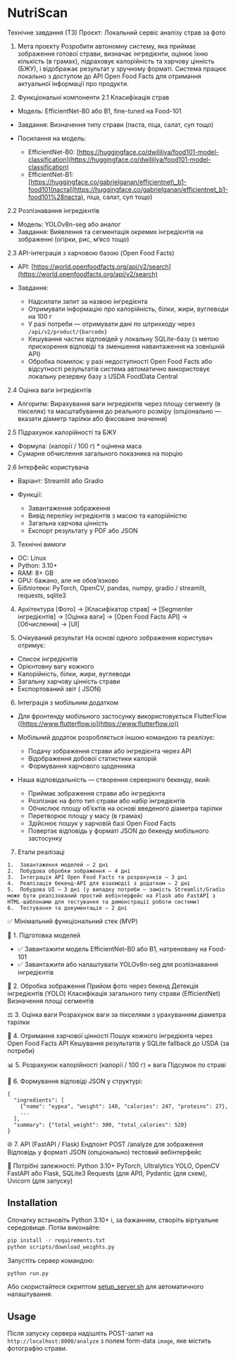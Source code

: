 # NutriScan
Технічне завдання (ТЗ)
Проєкт: Локальний сервіс аналізу страв за фото

1. Мета проєкту
   Розробити автономну систему, яка приймає зображення готової страви, визначає інгредієнти, оцінює їхню кількість (в грамах), підраховує калорійність та харчову цінність (БЖУ), і відображає результат у зручному форматі. Система працює локально з доступом до API Open Food Facts для отримання актуальної інформації про продукти.

2. Функціональні компоненти
   2.1 Класифікація страв

* Модель: EfficientNet-B0 або B1, fine-tuned на Food-101
* Завдання: Визначення типу страви (паста, піца, салат, суп тощо)
* Посилання на модель:

  * EfficientNet-B0: [https://huggingface.co/dwililiya/food101-model-classification](https://huggingface.co/dwililiya/food101-model-classification)
  * EfficientNet-B1: [https://huggingface.co/gabrielganan/efficientnet\_b1-food101(паста](https://huggingface.co/gabrielganan/efficientnet_b1-food101%28паста), піца, салат, суп тощо)

2.2 Розпізнавання інгредієнтів

* Модель: YOLOv8n-seg або аналог
* Завдання: Виявлення та сегментація окремих інгредієнтів на зображенні (огірки, рис, м’ясо тощо)

2.3 API-інтеграція з харчовою базою (Open Food Facts)

* API: [https://world.openfoodfacts.org/api/v2/search](https://world.openfoodfacts.org/api/v2/search)
* Завдання:

  * Надсилати запит за назвою інгредієнта
  * Отримувати інформацію про калорійність, білки, жири, вуглеводи на 100 г
  * У разі потреби — отримувати дані по штрихкоду через `/api/v2/product/{barcode}`
  * Кешування частих відповідей у локальну SQLite-базу (з метою прискорення відповіді та зменшення навантаження на зовнішній API)
  * Обробка помилок: у разі недоступності Open Food Facts або відсутності результатів система автоматично використовує локальну резервну базу з USDA FoodData Central

2.4 Оцінка ваги інгредієнтів

* Алгоритм: Вирахування ваги інгредієнтів через площу сегменту (в пікселях) та масштабування до реального розміру (опціонально — вказати діаметр тарілки або фіксоване значення)

2.5 Підрахунок калорійності та БЖУ

* Формула: (калорії / 100 г) \* оцінена маса
* Сумарне обчислення загального показника на порцію

2.6 Інтерфейс користувача

* Варіант: Streamlit або Gradio
* Функції:

  * Завантаження зображення
  * Вивід переліку інгредієнтів з масою та калорійністю
  * Загальна харчова цінність
  * Експорт результату у PDF або JSON

3. Технічні вимоги

* ОС: Linux
* Python: 3.10+
* RAM: 8+ GB
* GPU: бажано, але не обов’язково
* Бібліотеки: PyTorch, OpenCV, pandas, numpy, gradio / streamlit, requests, sqlite3

4. Архітектура
   \[Фото] -> \[Класифікатор страв] -> \[Segmenter інгредієнтів] -> \[Оцінка ваги] -> \[Open Food Facts API] -> \[Обчислення] -> \[UI]

5. Очікуваний результат
   На основі одного зображення користувач отримує:

* Список інгредієнтів
* Орієнтовну вагу кожного
* Калорійність, білки, жири, вуглеводи
* Загальну харчову цінність страви
* Експортований звіт ( JSON)

6. Інтеграція з мобільним додатком

* Для фронтенду мобільного застосунку використовується FlutterFlow ([https://www.flutterflow.io](https://www.flutterflow.io))
* Мобільний додаток розробляється іншою командою та реалізує:

  * Подачу зображення страви або інгредієнта через API
  * Відображення добової статистики калорій
  * Формування харчового щоденника
* Наша відповідальність — створення серверного бекенду, який:

  * Приймає зображення страви або інгредієнта
  * Розпізнає на фото тип страви або набір інгредієнтів
  * Обчислює площу об’єктів на основі введеного діаметра тарілки
  * Перетворює площу у масу (в грамах)
  * Здійснює пошук у харчовій базі Open Food Facts
  * Повертає відповідь у форматі JSON до бекенду мобільного застосунку

7. Етапи реалізаці
```
1.  Завантаження моделей — 2 дні
2.  Побудова обробки зображення — 4 дні
3.  Інтеграція API Open Food Facts та розрахунків — 3 дні
4.  Реалізація бекенд-API для взаємодії з додатком — 2 дні
5.  Побудова UI — 3 дні (у випадку потреби — замість Streamlit/Gradio може бути реалізований простий вебінтерфейс на Flask або FastAPI з HTML-шаблонами для тестування та демонстрації роботи системи)
6.  Тестування та документація — 2 дні
```



✅ Мінімальний функціональний стек (MVP)

📁 1. Підготовка моделей
- ✅ Завантажити модель EfficientNet-B0 або B1, натреновану на Food-101
- ✅ Завантажити або налаштувати YOLOv8n-seg для розпізнавання інгредієнтів

🧠 2. Обробка зображення
Прийом фото через бекенд
Детекція інгредієнтів (YOLO)
Класифікація загального типу страви (EfficientNet)
Визначення площі сегментів

⚖️ 3. Оцінка ваги
Розрахунок ваги за пікселями з урахуванням діаметра тарілки

🔗 4. Отримання харчової цінності
Пошук кожного інгредієнта через Open Food Facts API
Кешування результатів у SQLite
fallback до USDA (за потреби)

📊 5. Розрахунок калорійності
(калорії / 100 г) × вага
Підсумок по страві

🧾 6. Формування відповіді
JSON у структурі:
```
{
  "ingredients": [
    {"name": "курка", "weight": 140, "calories": 247, "proteins": 27},
    ...
  ],
  "summary": {"total_weight": 300, "total_calories": 520}
}
```

🌐 7. API (FastAPI / Flask)
Ендпоінт POST /analyze для зображення
Відповідь у форматі JSON
(опціонально) тестовий вебінтерфейс

🔧 Потрібні залежності:
Python 3.10+
PyTorch, Ultralytics YOLO, OpenCV
FastAPI або Flask, SQLite3
Requests (для API), Pydantic (для схем), Uvicorn (для запуску)



## Installation

Спочатку встановіть Python 3.10+ і, за бажанням, створіть віртуальне середовище. Потім виконайте:
```bash
pip install -r requirements.txt
python scripts/download_weights.py
```
Запустіть сервер командою:
```bash
python run.py
```
Або скористайтеся скриптом [setup_server.sh](./setup_server.sh) для автоматичного налаштування.



## Usage

Після запуску сервера надішліть POST-запит на `http://localhost:8000/analyze` з полем form-data `image`, яке містить фотографію страви.
